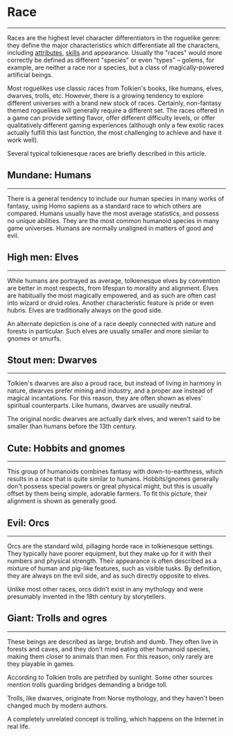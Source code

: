 # Race

---

Races are the highest level character differentiators in the roguelike genre: they define the major characteristics which differentiate all the characters, including [attributes](attribute.md), [skills](skill.md) and appearance. Usually the "races" would more correctly be defined as different "species" or even "types" – golems, for example, are neither a race nor a species, but a class of magically-powered artificial beings.  

Most roguelikes use classic races from Tolkien's books, like humans, elves, dwarves, trolls, etc. However, there is a growing tendency to explore different universes with a brand new stock of races. Certainly, non-fantasy themed roguelikes will generally require a different set. The races offered in a game can provide setting flavor, offer different difficulty levels, or offer qualitatively different gaming experiences (although only a few exotic races actually fulfill this last function, the most challenging to achieve and have it work well).  

Several typical tolkienesque races are briefly described in this article.  

## Mundane: Humans

---

There is a general tendency to include our human species in many works of fantasy, using Homo sapiens as a standard race to which others are compared. Humans usually have the most average statistics, and possess no unique abilities. They are the most common humanoid species in many game universes. Humans are normally unaligned in matters of good and evil.  

## High men: Elves

---

While humans are portrayed as average, tolkienesque elves by convention are better in most respects, from lifespan to morality and alignment. Elves are habitually the most magically empowered, and as such are often cast into wizard or druid roles. Another characteristic feature is pride or even hubris. Elves are traditionally always on the good side.  

An alternate depiction is one of a race deeply connected with nature and forests in particular. Such elves are usually smaller and more similar to gnomes or smurfs.  

## Stout men: Dwarves

---

Tolkien's dwarves are also a proud race, but instead of living in harmony in nature, dwarves prefer mining and industry, and a proper axe instead of magical incantations. For this reason, they are often shown as elves' spiritual counterparts. Like humans, dwarves are usually neutral.  

The original nordic dwarves are actually dark elves, and weren't said to be smaller than humans before the 13th century.  

## Cute: Hobbits and gnomes

---

This group of humanoids combines fantasy with down-to-earthness, which results in a race that is quite similar to humans. Hobbits/gnomes generally don't possess special powers or great physical might, but this is usually offset by them being simple, adorable farmers. To fit this picture, their alignment is shown as generally good.  

## Evil: Orcs

---

Orcs are the standard wild, pillaging horde race in tolkienesque settings. They typically have poorer equipment, but they make up for it with their numbers and physical strength. Their appearance is often described as a mixture of human and pig-like features, such as visible tusks. By definition, they are always on the evil side, and as such directly opposite to elves.  

Unlike most other races, orcs didn't exist in any mythology and were presumably invented in the 18th century by storytellers.  

## Giant: Trolls and ogres

---

These beings are described as large, brutish and dumb. They often live in forests and caves, and they don't mind eating other humanoid species, making them closer to animals than men. For this reason, only rarely are they playable in games.  

According to Tolkien trolls are petrified by sunlight. Some other sources mention trolls guarding bridges demanding a bridge toll.  

Trolls, like dwarves, originate from Norse mythology, and they haven't been changed much by modern authors.  

A completely unrelated concept is trolling, which happens on the Internet in real life.
